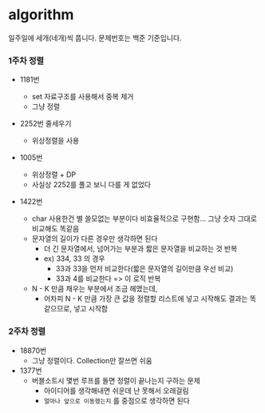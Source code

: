 # algorithm
일주일에 세개(네개)씩 풉니다.
문제번호는 백준 기준입니다.

### 1주차 정렬
 - 1181번 
    - set 자료구조를 사용해서 중복 제거
    - 그냥 정렬
 - 2252번 줄세우기
    - 위상정렬을 사용
 - 1005번 
    - 위상정렬 + DP
    - 사실상 2252를 풀고 보니 다를 게 없었다
    
 - 1422번 
    - char 사용한건 별 쓸모없는 부분이다 비효율적으로 구현함... 그냥 숫자 그대로 비교해도 똑같음
    - 문자열의 길이가 다른 경우만 생각하면 된다
      - 더 긴 문자열에서, 넘어가는 부분과 짧은 문자열을 비교하는 것 반복
      - ex) 334, 33 의 경우
        - 33과 33을 먼저 비교한다(짧은 문자열의 길이만큼 우선 비교)
        - 33과 4를 비교한다 => 이 로직 반복
    - N - K 만큼 채우는 부분에서 조금 헤맸는데,
      - 어차피 N - K 만큼 가장 큰 값을 정렬할 리스트에 넣고 시작해도 결과는 똑같으므로, 넣고 시작함

### 2주차 정렬
 - 18870번
   - 그냥 정렬이다. Collection만 잘쓰면 쉬움
 - 1377번
   - 버블소트시 몇번 루프를 돌면 정렬이 끝나는지 구하는 문제
      - 아이디어를 생각해내면 쉬운데 난 못해서 오래걸림
      - `얼마나 앞으로 이동했는지` 를 중점으로 생각하면 된다
